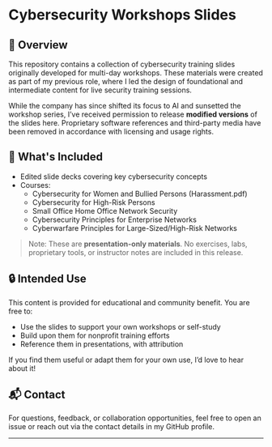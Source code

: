 # Cybersecurity Workshops Slides 

## 📌 Overview

This repository contains a collection of cybersecurity training slides originally developed for multi-day workshops. These materials were created as part of my previous role, where I led the design of foundational and intermediate content for live security training sessions.

While the company has since shifted its focus to AI and sunsetted the workshop series, I’ve received permission to release **modified versions** of the slides here. Proprietary software references and third-party media have been removed in accordance with licensing and usage rights.

## 📂 What's Included

- Edited slide decks covering key cybersecurity concepts
- Courses:
  - Cybersecurity for Women and Bullied Persons (Harassment.pdf)
  - Cybersecurity for High-Risk Persons
  - Small Office Home Office Network Security
  - Cybersecurity Principles for Enterprise Networks
  - Cyberwarfare Principles for Large-Sized/High-Risk Networks

> Note: These are **presentation-only materials**. No exercises, labs, proprietary tools, or instructor notes are included in this release.

## 🔒 Intended Use

This content is provided for educational and community benefit. You are free to:
- Use the slides to support your own workshops or self-study
- Build upon them for nonprofit training efforts
- Reference them in presentations, with attribution

If you find them useful or adapt them for your own use, I’d love to hear about it!

## 📬 Contact

For questions, feedback, or collaboration opportunities, feel free to open an issue or reach out via the contact details in my GitHub profile.

---

